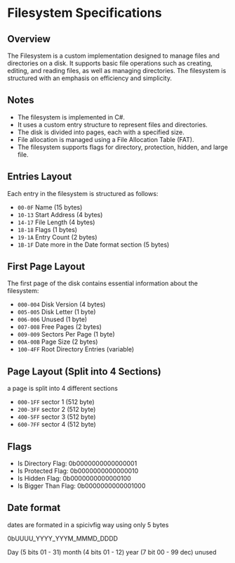 # Filesystem Specifications

## Overview

The Filesystem is a custom implementation designed to manage files and directories on a disk. It supports basic file operations such as creating, editing, and reading files, as well as managing directories. The filesystem is structured with an emphasis on efficiency and simplicity.

## Notes

- The filesystem is implemented in C#.
- It uses a custom entry structure to represent files and directories.
- The disk is divided into pages, each with a specified size.
- File allocation is managed using a File Allocation Table (FAT).
- The filesystem supports flags for directory, protection, hidden, and large file.

## Entries Layout

Each entry in the filesystem is structured as follows:

- ``00-0F`` Name (15 bytes)
- ``10-13`` Start Address (4 bytes)
- ``14-17`` File Length (4 bytes)
- ``18-18`` Flags (1 bytes)
- ``19-1A`` Entry Count (2 bytes)
- ``1B-1F`` Date more in the Date format section (5 bytes)

## First Page Layout

The first page of the disk contains essential information about the filesystem:

- ``000-004`` Disk Version (4 bytes)
- ``005-005`` Disk Letter (1 byte)
- ``006-006`` Unused (1 byte)
- ``007-008`` Free Pages (2 bytes)
- ``009-009`` Sectors Per Page (1 byte)
- ``00A-00B`` Page Size (2 bytes)
- ``100-4FF`` Root Directory Entries (variable)

## Page Layout (Split into 4 Sections)

a page is split into 4 different sections

- ``000-1FF`` sector 1 (512 byte)
- ``200-3FF`` sector 2 (512 byte)
- ``400-5FF`` sector 3 (512 byte)
- ``600-7FF`` sector 4 (512 byte)

## Flags

- Is Directory Flag: 0b0000000000000001
- Is Protected Flag: 0b0000000000000010
- Is Hidden Flag: 0b0000000000000100
- Is Bigger Than Flag: 0b0000000000001000

## Date format

dates are formated in a spicivfig way using only 5 bytes

0bUUUU_YYYY_YYYM_MMMD_DDDD

Day (5 bits 01 - 31)
month (4 bits 01 - 12)
year (7 bit 00 - 99 dec)
unused
